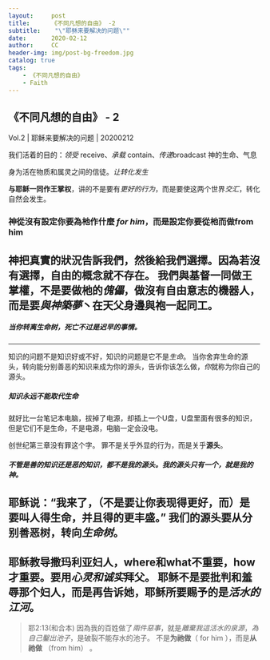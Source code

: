```yaml
---
layout:     post
title:      《不同凡想的自由》 -2
subtitle:    "\"耶稣来要解决的问题\""
date:       2020-02-12
author:     CC
header-img: img/post-bg-freedom.jpg
catalog: true
tags:
    - 《不同凡想的自由》
    - Faith
---
```



## 《不同凡想的自由》 - 2

Vol.2 | 耶稣来要解决的问题 | 20200212 

我们活着的目的：*领受* receive、*承载* contain、*传递*broadcast 神的生命、气息

身为活在物质和属灵之间的信徒。*让转化发生*

**与耶稣一同作王掌权**，讲的不是要有*更好的行为*，而是要使这两个世界*交汇*，转化自然会发生。

### 神從沒有設定你要為杝作什麼 *for him*，而是設定你要從杝而做**from him**

神把真實的狀況告訴我們，然後給我們選擇。因為若沒有選擇，自由的概念就不存在。
我們與基督一同做王掌權，不是要做杝的*傀儡*，做沒有自由意志的機器人，而是要*與神築夢*丶在天父身邊與袍一起同工。
---
##### 当你转离生命树，死亡不过是*迟早*的事情。
---
知识的问题不是知识好或不好，知识的问题是它不是*生命*。
当你舍弃生命的源头，转向能分别善恶的知识来成为你的源头，告诉你该怎么做，*你*就称为你自己的源头。
##### 知识永远不能取代生命
就好比一台笔记本电脑，拔掉了电源，却插上一个U盘，U盘里面有很多的知识，但是它们不是生命，不是电源，电脑一定会没电。

创世纪第三章没有罪这个字。
罪不是关乎外显的行为，而是关乎**源头**。

##### 不管是善的知识还是恶的知识，都不是我的源头。我的源头只有一个，就是我的神。
耶稣说：“我来了，（不是要让你表现得更好，而）是要叫人得**生命**，并且得的更丰盛。”
我们的源头要从分别善恶树，转向*生命树*。
---
耶稣教导撒玛利亚妇人，where和what不重要，how才重要。要用*心灵和诚实*拜父。
耶稣不是要批判和羞辱那个妇人，而是再告诉她，耶稣所要赐予的是*活水的江河*。
---
> 耶2:13(和合本)
> 因為我的百姓做了*兩件惡事*，就是*離棄我這活水的泉源*，*為自己鑿出池子*，是破裂不能存水的池子。
不是**为祂做**（ for him ），而是**从祂做** （from him） 。